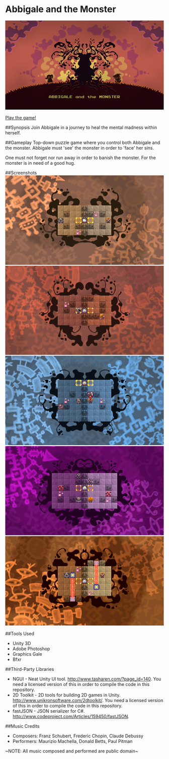 Abbigale and the Monster
========================

![Hey! It's me!](Taurus/Screenshots/main.png)

[play]: http://www.kongregate.com/games/Igmon/abbigale-and-the-monster/

[Play the game!][play]


##Synopsis
Join Abbigale in a journey to heal the mental madness within herself.

##Gameplay
Top-down puzzle game where you control both Abbigale and the monster. Abbigale must 'see' the monster in order to 'face' her sins.

One must not forget nor run away in order to banish the monster. For the monster is in need of a good hug.

##Screenshots
![01](Taurus/Screenshots/screenshot_1.png) ![02](Taurus/Screenshots/screenshot_2.png)
![03](Taurus/Screenshots/screenshot_3.png) ![04](Taurus/Screenshots/screenshot_4.png)
![05](Taurus/Screenshots/screenshot_5.png)

##Tools Used
* Unity 3D
* Adobe Photoshop
* Graphics Gale
* Bfxr

##Third-Party Libraries
* NGUI - Neat Unity UI tool.  <http://www.tasharen.com/?page_id=140>. You need a licensed version of this in order to compile the code in this repository.
* 2D Toolkit - 2D tools for building 2D games in Unity. <http://www.unikronsoftware.com/2dtoolkit/>.  You need a licensed version of this in order to compile the code in this repository.
* fastJSON - JSON serializer for C#. <http://www.codeproject.com/Articles/159450/fastJSON>.

##Music Credits
* Composers: Franz Schubert, Frederic Chopin, Claude Debussy
* Performers: Maurizio Machella, Donald Betts, Paul Pitman

~NOTE: All music composed and performed are public domain~
